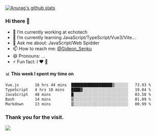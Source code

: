 [![Anurag's github stats](https://github-readme-stats.vercel.app/api?username=gideonsenku)](https://github.com/anuraghazra/github-readme-stats)
### Hi there 👋
- 🔭 I’m currently working at echotech
- 🌱 I’m currently learning JavaScript/TypeScript/Vue3/Vite...
- 💬 Ask me about: JavaScript/Web Spidder 
- 📫 How to reach me: [@Gideon_Senku](https://t.me/Gideon_Senku)
- 😄 Pronouns: ...
- ⚡ Fun fact: I ❤️ 🎵

📊 **This week I spent my time on**
<!--START_SECTION:waka-->

```txt
Vue.js       16 hrs 44 mins  ██████████████████▒░░░░░░   73.93 %
TypeScript   4 hrs 18 mins   ████▓░░░░░░░░░░░░░░░░░░░░   19.04 %
JavaScript   48 mins         █░░░░░░░░░░░░░░░░░░░░░░░░   03.58 %
Bash         14 mins         ▒░░░░░░░░░░░░░░░░░░░░░░░░   01.09 %
Markdown     13 mins         ▒░░░░░░░░░░░░░░░░░░░░░░░░   00.99 %
```

<!--END_SECTION:waka-->


### Thank you for the visit.
![](http://profile-counter.glitch.me/gideonsenku/count.svg)
<!--
**GideonSenku/GideonSenku** is a ✨ _special_ ✨ repository because its `README.md` (this file) appears on your GitHub profile.

Here are some ideas to get you started:

- 🔭 I’m currently working on ...
- 🌱 I’m currently learning ...
- 👯 I’m looking to collaborate on ...
- 🤔 I’m looking for help with ...
- 💬 Ask me about ...
- 📫 How to reach me: ...
- 😄 Pronouns: ...
- ⚡ Fun fact: ...
-->
